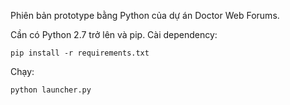 Phiên bản prototype bằng Python của dự án Doctor Web Forums.

Cần có Python 2.7 trở lên và pip. Cài dependency:

```
pip install -r requirements.txt
```

Chạy:

```
python launcher.py
```
